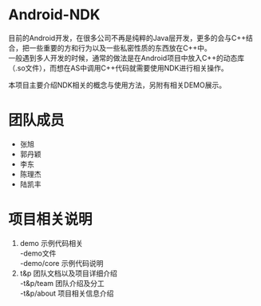 # Android-NDK  
目前的Android开发，在很多公司不再是纯粹的Java层开发，更多的会与C++结合，把一些重要的方和行为以及一些私密性质的东西放在C++中。  
一般遇到多人开发的时候，通常的做法是在Android项目中放入C++的动态库（.so文件），而想在AS中调用C++代码就需要使用NDK进行相关操作。  
  
本项目主要介绍NDK相关的概念与使用方法，另附有相关DEMO展示。
# 团队成员
* 张旭
* 郭丹颖
* 李东
* 陈理杰
* 陆凯丰
# 项目相关说明
1. demo 示例代码相关  
  -demo文件  
  -demo/core 示例代码说明  
2. t&p 团队文档以及项目详细介绍  
  -t&p/team 团队介绍及分工  
  -t&p/about 项目相关信息介绍  


